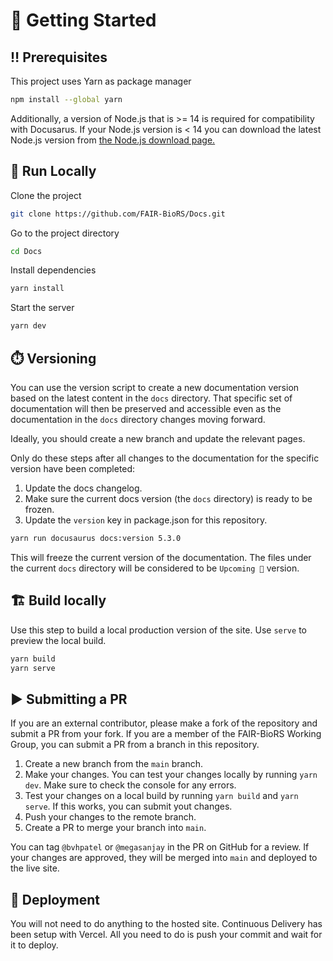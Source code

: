 # :toolbox: Getting Started

## :bangbang: Prerequisites

This project uses Yarn as package manager

```bash
npm install --global yarn
```

Additionally, a version of Node.js that is >= 14 is required for compatibility with Docusarus.
If your Node.js version is < 14 you can download the latest Node.js version from [the Node.js download page.](https://nodejs.org/en/download/)

## :running: Run Locally

Clone the project

```bash
git clone https://github.com/FAIR-BioRS/Docs.git
```

Go to the project directory

```bash
cd Docs
```

Install dependencies

```bash
yarn install
```

Start the server

```bash
yarn dev
```

## :stopwatch: Versioning

You can use the version script to create a new documentation version based on the latest content in the `docs` directory. That specific set of documentation will then be preserved and accessible even as the documentation in the `docs` directory changes moving forward.

Ideally, you should create a new branch and update the relevant pages.

Only do these steps after all changes to the documentation for the specific version have been completed:

1. Update the docs changelog.
2. Make sure the current docs version (the `docs` directory) is ready to be frozen.
3. Update the `version` key in package.json for this repository.

```bash
yarn run docusaurus docs:version 5.3.0
```

This will freeze the current version of the documentation. The files under the current `docs` directory will be considered to be `Upcoming 🚧` version.

## :building_construction: Build locally

Use this step to build a local production version of the site. Use `serve` to preview the local build.

```bash
yarn build
yarn serve
```

## :arrow_forward: Submitting a PR

If you are an external contributor, please make a fork of the repository and submit a PR from your fork. If you are a member of the FAIR-BioRS Working Group, you can submit a PR from a branch in this repository.

1. Create a new branch from the `main` branch.
2. Make your changes. You can test your changes locally by running `yarn dev`. Make sure to check the console for any errors.
3. Test your changes on a local build by running `yarn build` and `yarn serve`. If this works, you can submit yout changes.
4. Push your changes to the remote branch.
5. Create a PR to merge your branch into `main`.

You can tag `@bvhpatel` or `@megasanjay` in the PR on GitHub for a review. If your changes are approved, they will be merged into `main` and deployed to the live site.

## :triangular_flag_on_post: Deployment

You will not need to do anything to the hosted site. Continuous Delivery has been setup with Vercel. All you need to do is push your commit and wait for it to deploy.
